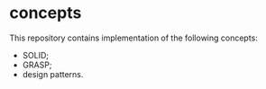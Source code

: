 # concepts 

This repository contains implementation of the following concepts: 
- SOLID; 
- GRASP; 
- design patterns. 
